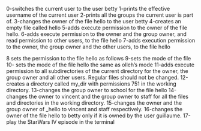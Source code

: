 0-switches the current user to the user betty
1-prints the effective username of the current user
2-prints all the groups the current user is part of.
3-changes the owner of the file hello to the user betty
4-creates an empty file called hello
5-adds execute permission to the owner of the file hello.
6-adds execute permission to the owner and the group owner, and read permission to other users, to the file hello
7-adds execution permission to the owner, the group owner and the other users, to the file hello


8 sets the permission to the file hello as follows
9-sets the mode of the file
10- sets the mode of the file hello the same as olleh’s mode
11-adds execute permission to all subdirectories of the current directory for the owner, the group owner and all other users. Regular files should not be changed.
12-creates a directory called my_dir with permissions 751 in the working directory.
13-changes the group owner to school for the file hello
14-changes the owner to vincent and the group owner to staff for all the files and directories in the working directory.
15-changes the owner and the group owner of _hello to vincent and staff respectively.
16-changes the owner of the file hello to betty only if it is owned by the user guillaume.
17-play the StarWars IV episode in the terminal
